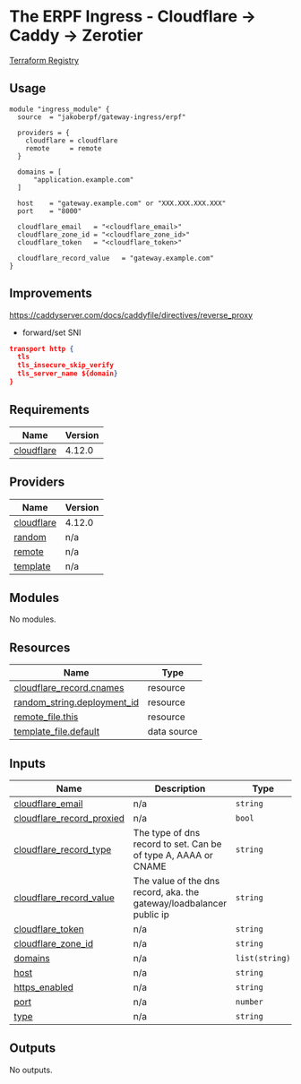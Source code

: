 # The ERPF Ingress - Cloudflare -> Caddy -> Zerotier

[Terraform Registry](https://registry.terraform.io/modules/jakoberpf/gateway-ingress/erpf/latest)

## Usage

```hcl
module "ingress_module" {
  source  = "jakoberpf/gateway-ingress/erpf"

  providers = {
    cloudflare = cloudflare
    remote     = remote
  }

  domains = [
      "application.example.com"
  ]

  host    = "gateway.example.com" or "XXX.XXX.XXX.XXX"
  port    = "8000"

  cloudflare_email   = "<cloudflare_email>"
  cloudflare_zone_id = "<cloudflare_zone_id>"
  cloudflare_token   = "<cloudflare_token>"

  cloudflare_record_value   = "gateway.example.com"
}
```

## Improvements

<https://caddyserver.com/docs/caddyfile/directives/reverse_proxy>

- forward/set SNI

```json
transport http {
  tls
  tls_insecure_skip_verify
  tls_server_name ${domain}
}
```

<!-- BEGIN_TF_DOCS -->
## Requirements

| Name | Version |
|------|---------|
| <a name="requirement_cloudflare"></a> [cloudflare](#requirement\_cloudflare) | 4.12.0 |

## Providers

| Name | Version |
|------|---------|
| <a name="provider_cloudflare"></a> [cloudflare](#provider\_cloudflare) | 4.12.0 |
| <a name="provider_random"></a> [random](#provider\_random) | n/a |
| <a name="provider_remote"></a> [remote](#provider\_remote) | n/a |
| <a name="provider_template"></a> [template](#provider\_template) | n/a |

## Modules

No modules.

## Resources

| Name | Type |
|------|------|
| [cloudflare_record.cnames](https://registry.terraform.io/providers/cloudflare/cloudflare/4.12.0/docs/resources/record) | resource |
| [random_string.deployment_id](https://registry.terraform.io/providers/hashicorp/random/latest/docs/resources/string) | resource |
| [remote_file.this](https://registry.terraform.io/providers/tenstad/remote/latest/docs/resources/file) | resource |
| [template_file.default](https://registry.terraform.io/providers/hashicorp/template/latest/docs/data-sources/file) | data source |

## Inputs

| Name | Description | Type | Default | Required |
|------|-------------|------|---------|:--------:|
| <a name="input_cloudflare_email"></a> [cloudflare\_email](#input\_cloudflare\_email) | n/a | `string` | n/a | yes |
| <a name="input_cloudflare_record_proxied"></a> [cloudflare\_record\_proxied](#input\_cloudflare\_record\_proxied) | n/a | `bool` | `false` | no |
| <a name="input_cloudflare_record_type"></a> [cloudflare\_record\_type](#input\_cloudflare\_record\_type) | The type of dns record to set. Can be of type A, AAAA or CNAME | `string` | `"CNAME"` | no |
| <a name="input_cloudflare_record_value"></a> [cloudflare\_record\_value](#input\_cloudflare\_record\_value) | The value of the dns record, aka. the gateway/loadbalancer public ip | `string` | `"gateway.dns.erpf.de"` | no |
| <a name="input_cloudflare_token"></a> [cloudflare\_token](#input\_cloudflare\_token) | n/a | `string` | n/a | yes |
| <a name="input_cloudflare_zone_id"></a> [cloudflare\_zone\_id](#input\_cloudflare\_zone\_id) | n/a | `string` | n/a | yes |
| <a name="input_domains"></a> [domains](#input\_domains) | n/a | `list(string)` | `[]` | no |
| <a name="input_host"></a> [host](#input\_host) | n/a | `string` | `""` | no |
| <a name="input_https_enabled"></a> [https\_enabled](#input\_https\_enabled) | n/a | `string` | `"true"` | no |
| <a name="input_port"></a> [port](#input\_port) | n/a | `number` | `0` | no |
| <a name="input_type"></a> [type](#input\_type) | n/a | `string` | `"default"` | no |

## Outputs

No outputs.
<!-- END_TF_DOCS -->